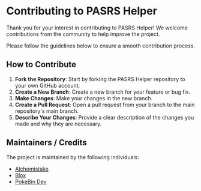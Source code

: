 # Contributing to PASRS Helper
Thank you for your interest in contributing to PASRS Helper! We welcome contributions from the community to help improve the project. 

Please follow the guidelines below to ensure a smooth contribution process.

## How to Contribute
1. **Fork the Repository**: Start by forking the PASRS Helper repository to your own GitHub account.
2. **Create a New Branch**: Create a new branch for your feature or bug fix.
3. **Make Changes**: Make your changes in the new branch.
4. **Create a Pull Request**: Open a pull request from your branch to the main repository's main branch.
5. **Describe Your Changes**: Provide a clear description of the changes you made and why they are necessary.


## Maintainers / Credits
The project is maintained by the following individuals:<br>
- [Alchemistake](https://twitter.com/alchemistake)<br> 
- [Blox](https://twitter.com/ItzMrBlox)<br>
- [PokeBin Dev](https://twitter.com/PokeBinDev)<br>